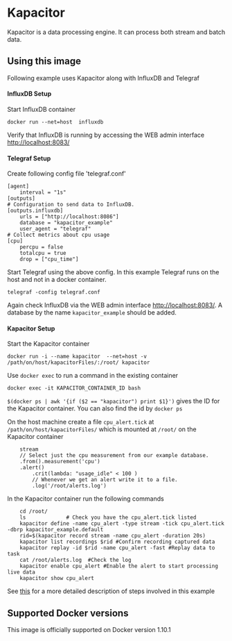 # Kapacitor

Kapacitor is a data processing engine. It can process both stream and batch data.

## Using this image

Following example uses Kapacitor along with InfluxDB and Telegraf

#### InfluxDB Setup

Start InfluxDB container

	docker run --net=host  influxdb

Verify that InfluxDB is running by accessing the WEB admin interface [http://localhost:8083/](http://localhost:8083/)

#### Telegraf Setup

Create following config file 'telegraf.conf'

	[agent]
	    interval = "1s"
	[outputs]
	# Configuration to send data to InfluxDB.
	[outputs.influxdb]
	    urls = ["http://localhost:8086"]
	    database = "kapacitor_example"
	    user_agent = "telegraf"
	# Collect metrics about cpu usage
	[cpu]
	    percpu = false
	    totalcpu = true
	    drop = ["cpu_time"]

Start Telegraf using the above config. In this example Telegraf runs on the host and not in a docker container.

	telegraf -config telegraf.conf

Again check InfluxDB via the WEB admin interface [http://localhost:8083/](http://localhost:8083/). A database by the name `kapacitor_example` should be added.

#### Kapacitor Setup

Start the Kapacitor container

	docker run -i --name kapacitor  --net=host -v /path/on/host/kapacitorFiles/:/root/ kapacitor

Use `docker exec` to run a command in the existing container

	docker exec -it KAPACITOR_CONTAINER_ID bash

`$(docker ps | awk '{if ($2 == "kapacitor") print $1}')` gives the ID for the Kapacitor container. You can also find the id by `docker ps`

On the host machine create a file `cpu_alert.tick` at `/path/on/host/kapacitorFiles/` which is mounted at `/root/` on the Kapacitor container

	    stream
	    // Select just the cpu measurement from our example database.
	    .from().measurement('cpu')
	    .alert()
	        .crit(lambda: "usage_idle" < 100 )
	        // Whenever we get an alert write it to a file.
	        .log('/root/alerts.log')

In the Kapacitor container run the following commands

	    cd /root/
	    ls             # Check you have the cpu_alert.tick listed
	    kapacitor define -name cpu_alert -type stream -tick cpu_alert.tick -dbrp kapacitor_example.default
	    rid=$(kapacitor record stream -name cpu_alert -duration 20s)
	    kapacitor list recordings $rid #Confirm recording captured data
	    kapacitor replay -id $rid -name cpu_alert -fast #Replay data to task
	    cat /root/alerts.log  #Check the log
	    kapacitor enable cpu_alert #Enable the alert to start processing live data
	    kapacitor show cpu_alert

See [this](https://docs.influxdata.com/kapacitor/v0.10/introduction/getting_started/) for a more detailed description of steps involved in this example

## Supported Docker versions

This image is officially supported on Docker version 1.10.1
